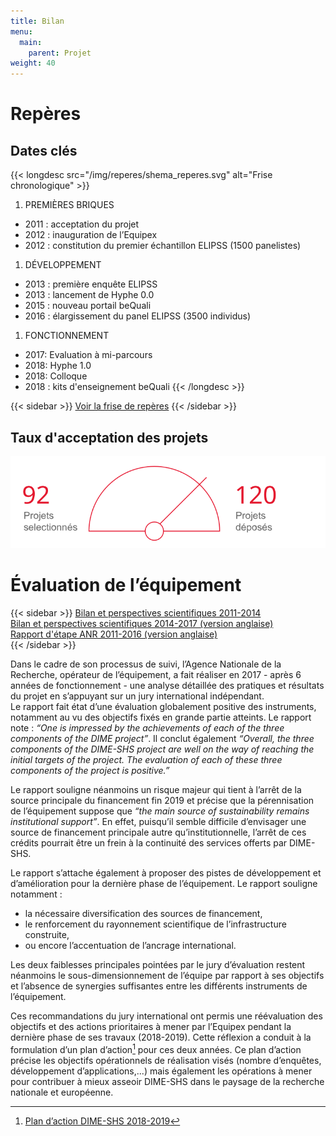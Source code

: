 ```yaml
---
title: Bilan
menu:
  main:
    parent: Projet
weight: 40
---
```

# Repères

## Dates clés
{{< longdesc src="/img/reperes/shema_reperes.svg" alt="Frise chronologique" >}}
1. PREMIÈRES BRIQUES
  - 2011 : acceptation du projet
  - 2012 : inauguration de l’Equipex
  - 2012 : constitution du premier échantillon ELIPSS (1500 panelistes)
1. DÉVELOPPEMENT
  - 2013 : première enquête ELIPSS
  - 2013 : lancement de Hyphe 0.0
  - 2015 : nouveau portail beQuali
  - 2016 : élargissement du panel ELIPSS (3500 individus)
1. FONCTIONNEMENT
  - 2017: Evaluation à mi-parcours
  - 2018: Hyphe 1.0
  - 2018: Colloque
  - 2018 : kits d'enseignement beQuali
{{< /longdesc >}}

{{< sidebar >}}
<a href="/img/reperes/shema_reperes.svg" target="_blank">Voir la frise de repères</a>
{{< /sidebar >}}

## Taux d'acceptation des projets
![Taux d'acceptation des projets](/img/reperes/schemas_ratio_projets.svg)


# Évaluation de l’équipement

{{< sidebar >}}
<a href="/docs/DIME-SHS-BilanPerspectives2014.pdf" target="_blank">Bilan et perspectives scientifiques 2011-2014</a><br>
<a href="/docs/AssesmentOutlookDIME2014-2017.pdf" target="_blank">Bilan et perspectives scientifiques 2014-2017 (version anglaise)</a><br>
<a href="/docs/DIME-SHS-ScientificReport2016.pdf" target="_blank">Rapport d'étape ANR 2011-2016 (version anglaise)</a><br>
{{< /sidebar >}}

Dans le cadre de son processus de suivi, l’Agence Nationale de la Recherche, opérateur de l’équipement, a fait réaliser en 2017 - après 6 années de fonctionnement - une analyse détaillée des pratiques et résultats du projet en s’appuyant sur un jury international indépendant.<br>
Le rapport fait état d’une évaluation globalement positive des instruments, notamment au vu des objectifs fixés en grande partie atteints. Le rapport note : _“One is impressed by the achievements of each of the three components of the DIME project”_. Il conclut également _“Overall, the three components of the DIME-SHS project are well on the way of reaching the initial targets of the project. The evaluation of each of these three components of the project is positive.”_

Le rapport souligne néanmoins un risque majeur qui tient à l’arrêt de la source principale du financement fin 2019 et précise que la pérennisation de l’équipement suppose que _“the main source of sustainability remains institutional support”_. En effet, puisqu’il semble difficile d’envisager une source de financement principale autre qu’institutionnelle, l’arrêt de ces crédits pourrait être un frein à la continuité des services offerts par DIME-SHS.

Le rapport s’attache également à proposer des pistes de développement et d’amélioration pour la dernière phase de l’équipement. Le rapport souligne notamment :

- la nécessaire diversification des sources de financement,
- le renforcement du rayonnement scientifique de l’infrastructure construite,
- ou encore l’accentuation de l’ancrage international.

Les deux faiblesses principales pointées par le jury d’évaluation restent néanmoins le sous-dimensionnement de l’équipe par rapport à ses objectifs et l’absence de synergies suffisantes entre les différents instruments de l’équipement.

Ces recommandations du jury international ont permis une réévaluation des objectifs et des actions prioritaires à mener par l’Equipex pendant la dernière phase de ses travaux (2018-2019). Cette réflexion a conduit à la formulation d’un plan d’action[^1] pour ces deux années. Ce plan d’action précise les objectifs opérationnels de réalisation visés (nombre d’enquêtes, développement d’applications,...) mais également les opérations à mener pour contribuer à mieux asseoir DIME-SHS dans le paysage de la recherche nationale et européenne.

[^1]: [Plan d’action DIME-SHS 2018-2019](/docs/CDSP2018-EquipEx-PlanAction-final.pdf)
